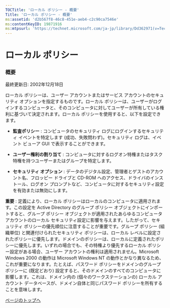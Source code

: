 ```yaml
---
TOCTitle: 'ローカル ポリシー ‐ 概要'
Title: 'ローカル ポリシー ‐ 概要'
ms:assetid: 'd2b567f8-46c8-451e-aeb4-c2c90ca7546e'
ms:contentKeyID: 19871916
ms:mtpsurl: 'https://technet.microsoft.com/ja-jp/library/Dd362971(v=TechNet.10)'
---
```


ローカル ポリシー
=================

### 概要

最終更新日: 2002年12月18日

ローカル ポリシーは、ユーザー アカウントまたはサービス アカウントのセキュリティ オプションを指定するものです。ローカル ポリシーは、ユーザーがログインするコンピュータと、そのコンピュータに対してユーザーが所有している権利に基づいて決定されます。ローカル ポリシーを使用すると、以下を設定できます。

-   **監査ポリシー** : コンピュータのセキュリティ ログにログインするセキュリティ イベントを特定します (成功、失敗問わず)。セキュリティ ログは、イベント ビューア GUI で表示することができます。

-   **ユーザー権利の割り当て** : コンピュータに対するログオン特権またはタスク特権を持つユーザーまたはグループを特定します。

-   **セキュリティ オプション** : データのデジタル設定、管理者とゲストのアカウント名、フロッピー ドライブと CD-ROM へのアクセス、ドライバのインストール、ログオン プロンプトなど、コンピュータに対するセキュリティ設定を有効または無効にします。

**重要** : 定義により、ローカル ポリシーはローカルのコンピュータに適用されます。この設定を Active Directory のグループ ポリシー オブジェクトにインポートすると、グループ ポリシー オブジェクトが適用されたあらゆるコンピュータ アカウントのローカル セキュリティ設定に影響を与えます。したがって、セキュリティ ポリシーの優先順位に注意することが重要です。グループ ポリシー (組織単位) と関連付けられたセキュリティ ポリシーは、ローカル レベルに設定されたポリシーに優先します。ドメインのポリシーは、ローカルに定義されたポリシーに優先します。いずれの場合でも、その特権より優先するローカル ポリシー設定がある場合、ユーザー アカウントの権利は適用されません。Microsoft Windows 2000 の動作は Microsoft Windows NT の動作とかなり異なるため、これが重要になります。たとえば、パスワード ポリシーをドメインのグループ ポリシーに (既定どおり) 設定すると、そのドメインのすべてのコンピュータに影響します。これは、ドメイン内の (個々のワークステーションの) ローカル アカウント データベースが、ドメイン自体と同じパスワード ポリシーを所有することを意味します。

[](#mainsection)[ページのトップへ](#mainsection)
